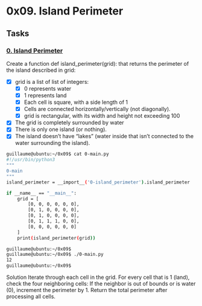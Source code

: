 # 0x09. Island Perimeter

## Tasks
### [0. Island Perimeter]()

Create a function def island_perimeter(grid): that returns the perimeter of the island described in grid:

- [x] grid is a list of list of integers:
    - [x] 0 represents water
    - [x] 1 represents land
    - [x] Each cell is square, with a side length of 1
    - [x] Cells are connected horizontally/vertically (not diagonally).
    - [x] grid is rectangular, with its width and height not exceeding 100
- [x] The grid is completely surrounded by water
- [x] There is only one island (or nothing).
- [x] The island doesn’t have “lakes” (water inside that isn’t connected to the water surrounding the island).

```sh
guillaume@ubuntu:~/0x09$ cat 0-main.py
#!/usr/bin/python3
"""
0-main
"""
island_perimeter = __import__('0-island_perimeter').island_perimeter

if __name__ == "__main__":
    grid = [
        [0, 0, 0, 0, 0, 0],
        [0, 1, 0, 0, 0, 0],
        [0, 1, 0, 0, 0, 0],
        [0, 1, 1, 1, 0, 0],
        [0, 0, 0, 0, 0, 0]
    ]
    print(island_perimeter(grid))

guillaume@ubuntu:~/0x09$ 
guillaume@ubuntu:~/0x09$ ./0-main.py
12
guillaume@ubuntu:~/0x09$ 

```
Solution
Iterate through each cell in the grid.
For every cell that is 1 (land), check the four neighboring cells:
If the neighbor is out of bounds or is water (0), increment the perimeter by 1.
Return the total perimeter after processing all cells.
